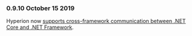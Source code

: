 ### 0.9.10 October 15 2019 ####

Hyperion now [supports cross-framework communication between .NET Core and .NET Framework](https://github.com/akkadotnet/Hyperion/pull/116).